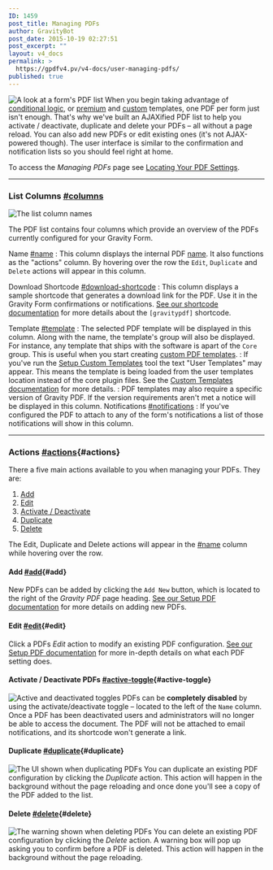 ```yaml
---
ID: 1459
post_title: Managing PDFs
author: GravityBot
post_date: 2015-10-19 02:27:51
post_excerpt: ""
layout: v4_docs
permalink: >
  https://gpdfv4.pv/v4-docs/user-managing-pdfs/
published: true
---
```

![A look at a form's PDF list](https://gpdfv4.pv/app/uploads/2015/10/pdf-list.png) When you begin taking advantage of [conditional logic](https://gpdfv4.pv/v4-docs/setup-pdf/#conditional-logic), or [premium](#) and [custom](#) templates, one PDF per form just isn't enough. That's why we've built an AJAXified PDF list to help you activate / deactivate, duplicate and delete your PDFs – all without a page reload. You can also add new PDFs or edit existing ones (it's not AJAX-powered though). The user interface is similar to the confirmation and notification lists so you should feel right at home. 

To access the *Managing PDFs* page see [Locating Your PDF Settings](https://gpdfv4.pv/v4-docs/setup-pdf/#locating).

---

### List Columns [#columns](#columns)

![The list column names](https://gpdfv4.pv/app/uploads/2015/10/column-list.png) 

The PDF list contains four columns which provide an overview of the PDFs currently configured for your Gravity Form.

Name [#name](#name)
:   This column displays the internal PDF [name](https://gpdfv4.pv/v4-docs/setup-pdf/#name). It also functions as the "actions" column. By hovering over the row the `Edit`, `Duplicate` and `Delete` actions will appear in this column.

Download Shortcode [#download-shortcode](#download-shortcode)
:   This column displays a sample shortcode that generates a download link for the PDF. Use it in the Gravity Form confirmations or notifications. [See our shortcode documentation](https://gpdfv4.pv/v4-docs/shortcodes/) for more details about the `[gravitypdf]` shortcode.

Template [#template](#template)
:   The selected PDF template will be displayed in this column. Along with the name, the template's group will also be displayed. For instance, any template that ships with the software is apart of the `Core` group. This is useful when you start creating [custom PDF templates](#).
:   If you've run the [Setup Custom Templates](https://gpdfv4.pv/v4-docs/global-settings/#custom-templates) tool the text "User Templates" may appear. This means the template is being loaded from the user templates location instead of the core plugin files. See the [Custom Templates documentation](#) for more details.
:   PDF templates may also require a specific version of Gravity PDF. If the version requirements aren't met a notice will be displayed in this column.
Notifications [#notifications](#notifications)
:   If you've configured the PDF to attach to any of the form's notifications a list of those notifications will show in this column.

---

### Actions [#actions](#actions){#actions}

There a five main actions available to you when managing your PDFs. They are:

1.  [Add](#add)
2.  [Edit](#edit)
3.  [Activate / Deactivate](#active-toggle)
4.  [Duplicate](#duplicate)
5.  [Delete](#delete)

The Edit, Duplicate and Delete actions will appear in the [#name](#name) column while hovering over the row.

#### Add [#add](#add){#add}

New PDFs can be added by clicking the `Add New` button, which is located to the right of the *Gravity PDF* page heading. [See our Setup PDF documentation](https://gpdfv4.pv/v4-docs/setup-pdf/) for more details on adding new PDFs.

#### Edit [#edit](#edit){#edit}

Click a PDFs *Edit* action to modify an existing PDF configuration. [See our Setup PDF documentation](https://gpdfv4.pv/v4-docs/setup-pdf/) for more in-depth details on what each PDF setting does.

#### Activate / Deactivate PDFs [#active-toggle](#active-toggle){#active-toggle}

![Active and deactivated toggles](https://gpdfv4.pv/app/uploads/2015/10/toggles.png) PDFs can be **completely disabled** by using the activate/deactivate toggle – located to the left of the `Name` column. Once a PDF has been deactivated users and administrators will no longer be able to access the document. The PDF will not be attached to email notifications, and its shortcode won't generate a link.

#### Duplicate [#duplicate](#duplicate){#duplicate}

![The UI shown when duplicating PDFs](https://gpdfv4.pv/app/uploads/2015/10/duplcate.png) You can duplicate an existing PDF configuration by clicking the *Duplicate* action. This action will happen in the background without the page reloading and once done you'll see a copy of the PDF added to the list.

#### Delete [#delete](#delete){#delete}

![The warning shown when deleting PDFs](https://gpdfv4.pv/app/uploads/2015/10/delete.png) You can delete an existing PDF configuration by clicking the *Delete* action. A warning box will pop up asking you to confirm before a PDF is deleted. This action will happen in the background without the page reloading.
